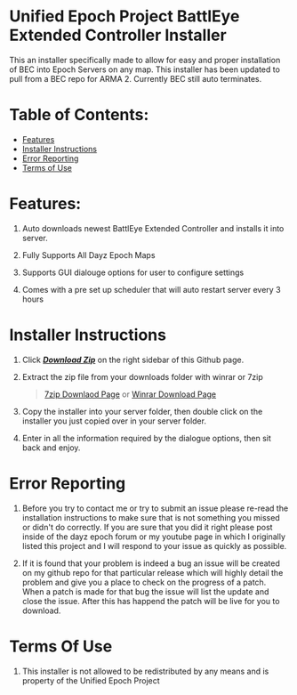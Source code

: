 
Unified Epoch Project BattlEye Extended Controller Installer
============================================================
This an installer specifically made to allow for easy and proper installation of BEC into Epoch Servers on any map. This installer has been updated to pull from a BEC repo for ARMA 2. Currently BEC still auto terminates.

# Table of Contents:
* [Features](https://github.com/bbatton/UEP_BattlEye_Extended_Controller_Installer#features)
* [Installer Instructions](https://github.com/bbatton/UEP_BattlEye_Extended_Controller_Installer#installer-instructions)
* [Error Reporting](https://github.com/bbatton/UEP_BattlEye_Extended_Controller_Installer#error-reporting)
* [Terms of Use](https://github.com/bbatton/UEP_BattlEye_Extended_Controller_Installer#terms-of-use)

# Features:


1. Auto downloads newest BattlEye Extended Controller and installs it into server.


1. Fully Supports All Dayz Epoch Maps


1. Supports GUI dialouge options for user to configure settings


1. Comes with a pre set up scheduler that will auto restart server every 3 hours


# Installer Instructions


1. Click ***[Download Zip](https://github.com/bbatton/UEP_BattlEye_Extended_Controller_Installer/archive/master.zip)*** on the right sidebar of this Github page.


1. Extract the zip file from your downloads folder with winrar or 7zip

	> [7zip Downlaod Page](http://www.7-zip.org/download.html) or [Winrar Download Page](http://www.rarlab.com/download.htm)

	
1. Copy the installer into your server folder, then double click on the installer you just copied over in your server folder.	


1. Enter in all the information required by the dialogue options, then sit back and enjoy.  


# Error Reporting


1. Before you try to contact me or try to submit an issue please re-read the installation instructions to make sure that is not something you missed or didn't do correctly. If you are sure that you did it right please post inside of the dayz epoch forum or my youtube page in which I originally listed this project and I will respond to your issue as quickly as possible. 


1. If it is found that your problem is indeed a bug an issue will be created on my github repo for that particular release which will highly detail the problem and give you a place to check on the progress of a patch. When a patch is made for that bug the issue will list the update and close the issue. After this has happend the patch will be live for you to download.

# Terms Of Use


1. This installer is not allowed to be redistributed by any means and is property of the Unified Epoch Project

